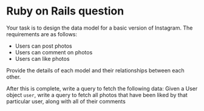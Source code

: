 # Ruby on Rails question 

Your task is to design the data model for a basic version of Instagram. The requirements are as follows:
- Users can post photos
- Users can comment on photos
- Users can like photos

Provide the details of each model and their relationships between each other.

After this is complete, write a query to fetch the following data:
Given a User object `user`, write a query to fetch all photos that have been liked by that particular user, along with all of their comments
